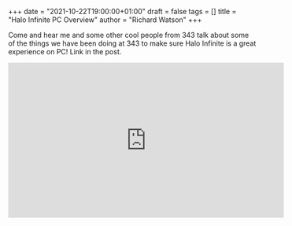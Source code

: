 +++
date = "2021-10-22T19:00:00+01:00"
draft = false
tags = []
title = "Halo Infinite PC Overview"
author = "Richard Watson"
+++

Come and hear me and some other cool people from 343 talk about some of the things we have been doing at 343 to make sure Halo Infinite is a great experience on PC! Link in the post.

<iframe width="560" height="315" src="https://www.youtube.com/embed/fax-YPAvuq0" title="YouTube video player" frameborder="0" allow="accelerometer; autoplay; clipboard-write; encrypted-media; gyroscope; picture-in-picture" allowfullscreen></iframe>



